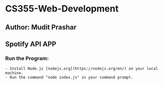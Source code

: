 # CS355-Web-Development
## Author: Mudit Prashar

## Spotify API APP
  ### Run the Program:
    - Install Node.js [nodejs.org](https://nodejs.org/en/) on your local machine. 
    - Run the command "node index.js" in your command prompt.
